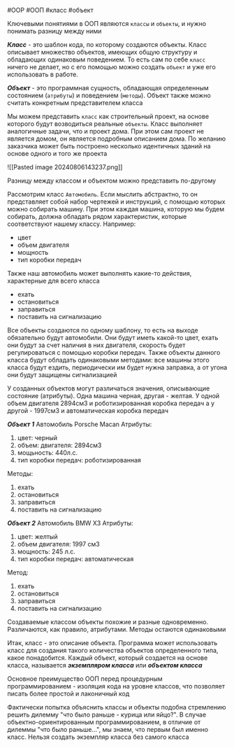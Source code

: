 #OOP #ООП #класс #объект 


Ключевыми понятиями в ООП являются `классы` и `объекты`, и нужно понимать разницу между ними

***Класс*** - это шаблон кода, по которому создаются объекты. Класс описывает множество объектов, имеющих общую структуру и обладающих одинаковым поведением. То есть сам по себе `класс` ничего не делает, но с его помощью можно создать `объект` и уже его использовать в работе.

***Объект*** - это программная сущность, обладающая определенным состоянием (`атрибуты`) и поведением (`методы`). Объект также можно считать конкретным представителем класса

Мы можем представить `класс` как строительный проект, на основе которого будут возводиться реальные `объекты`. Класс выполняет аналогичные задачи, что и проект дома. При этом сам проект не является домом, он является подробным описанием дома. По желанию заказчика может быть построено несколько идентичных зданий на основе одного и того же проекта

![[Pasted image 20240806143237.png]]

Разницу между классом и объектом можно представить по-другому

Рассмотрим класс `Автомобиль`. Если мыслить абстрактно, то он представляет собой набор чертежей и инструкций, с помощью которых можно собирать машину. При этом каждая машина, которую мы будем собирать, должна обладать рядом характеристик, которые соответствуют нашему классу. Например:
- цвет
- объем двигателя
- мощность
- тип коробки передач

Также наш автомобиль может выполнять какие-то действия, характерные для всего класса
- ехать
- остановиться
- заправиться
- поставить на сигнализацию

Все объекты создаются по одному шаблону, то есть на выходе обязательно будут автомобили. Они будут иметь какой-то цвет, ехать они будут за счет наличия в них двигателя, скорость будет регулироваться с помощью коробки передач. Также объекты данного класса будут обладать одинаковыми методами: все машины этого класса будут ездить, периодически им будет нужна заправка, а от угона они будут защищены сигнализацией

У созданных объектов могут различаться значения, описывающие состояние (атрибуты). Одна машина черная, другая - желтая. У одной объем двигателя 2894см3 и роботизированная коробка передач а у другой - 1997см3 и автоматическая коробка передач

***Объект 1*** Автомобиль Porsche Macan
Атрибуты:
1. цвет: черный
2. объем: двигателя: 2894см3
3. мощьность: 440л.с.
4. тип коробки передач: роботизированная

Методы:
1. ехать
2. остановиться
3. заправиться
4. поставить на сигнализацию

***Объект 2*** Автомобиль BMW X3
Атрибуты:
1. цвет: желтый
2. объем двигателя: 1997 см3
3. мощность: 245 л.с.
4. тип коробки передач: автоматическая

Метод:
1. ехать
2. остановиться
3. заправиться
4. поставить на сигнализацию

Создаваемые классом объекты похожие и разные одновременно. Различаются, как правило, атрибутами. Методы остаются одинаковыми

Итак, класс - это описание объекта. Программа может использовать класс для создания такого количества объектов определенного типа, какое понадобится. Каждый объект, который создается на основе класса, называется ***экземпляром класса*** или ***объектом класса***

Основное преимущество ООП перед процедурным программированием - изоляция кода на уровне классов, что позволяет писать более простой и лаконичный код

Фактически попытка объяснить классы и объекты подобна стремлению решить дилемму "что было раньше - курица или яйцо?". В случае объектно-ориентированным программированием, в отличие от дилеммы "что было раньше...", мы знаем, что первым был именно класс. Нельзя создать экземпляр класса без самого класса